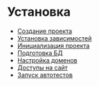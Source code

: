 Установка
===

* [Создание проекта](install-create.md)
* [Установка зависимостей](install-dependency.md)
* [Инициализация проекта](install-init.md)
* [Подготовка БД](install-db.md)
* [Настройка доменов](install-domain.md)
* [Доступы на сайт](install-access-demo.md)
* [Запуск автотестов](install-autotest.md)
